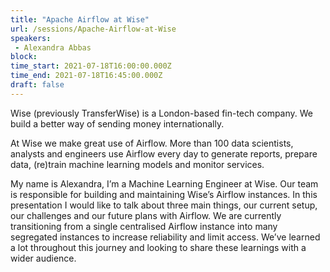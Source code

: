```yaml
---
title: "Apache Airflow at Wise"
url: /sessions/Apache-Airflow-at-Wise
speakers:
 - Alexandra Abbas
block: 
time_start: 2021-07-18T16:00:00.000Z
time_end: 2021-07-18T16:45:00.000Z
draft: false
---
```


Wise (previously TransferWise) is a London-based fin-tech company. We build a better way of sending money internationally.
 
 At Wise we make great use of Airflow. More than 100 data scientists, analysts and engineers use Airflow every day to generate reports, prepare data, (re)train machine learning models and monitor services.
 
 My name is Alexandra, I’m a Machine Learning Engineer at Wise. Our team is responsible for building and maintaining Wise’s Airflow instances. In this presentation I would like to talk about three main things, our current setup, our challenges and our future plans with Airflow. We are currently transitioning from a single centralised Airflow instance into many segregated instances to increase reliability and limit access. We’ve learned a lot throughout this journey and looking to share these learnings with a wider audience.
